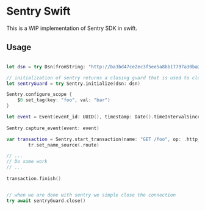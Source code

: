 
# Sentry Swift

This is a WIP implementation of Sentry SDK in swift.

## Usage


```swift

let dsn = try Dsn(fromString: "http://ba3bd47ce2ec3f5ee5a8bb17797a30ba@localhost:3000/13")

// initialization of sentry returns a closing guard that is used to close sentry connection
let sentryGuard = try Sentry.initialize(dsn: dsn)

Sentry.configure_scope {
    $0.set_tag(key: "foo", val: "bar")
}

let event = Event(event_id: UUID(), timestamp: Date().timeIntervalSince1970, level: nil, logger: nil, transaction: nil, server_name: nil, release: nil, dist: nil, tags: nil, environment: nil, modules: nil, extra: nil, message: nil, exception: nil, breadcrumbs: nil, user: nil, request: nil, sdk: nil, contexts: nil, type: nil, spans: nil, start_timestamp: nil, transaction_info: nil)
        
Sentry.capture_event(event: event)

var transaction = Sentry.start_transaction(name: "GET /foo", op: .http_server)
        tr.set_name_source(.route)

// ...
// Do some work
// ...                                   
     
transaction.finish()


// when we are done with sentry we simple close the connection
try await sentryGuard.close()

```
                                                                
                                                                
